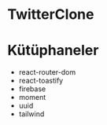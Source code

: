 # TwitterClone

# Kütüphaneler 
- react-router-dom
- react-toastify
- firebase
- moment
- uuid
- tailwind
